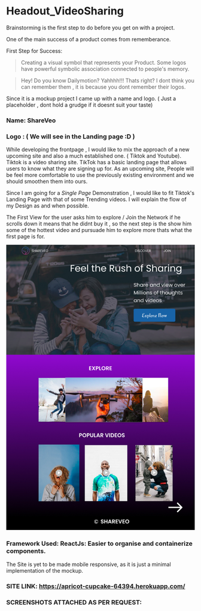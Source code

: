 # Headout_VideoSharing

Brainstorming is the first step to do before you get on with a project.

One of the main success of a product comes from rememberance.

First Step for Success:

> Creating a visual symbol that represents your Product. Some logos have powerful symbolic association connected to people's memory.

> Hey! Do you know Dailymotion? Yahhhh!!! Thats right? I dont think you can remember them , it is because you dont remember their logos.

Since it is a mockup project I came up with a name and logo. ( Just a placeholder , dont hold a grudge if it doesnt suit your taste)

### Name: ShareVeo
### Logo : ( We will see in the Landing page :D )

While developing the frontpage , I would like to mix the approach of a new upcoming site and also a much established one.
( Tiktok and Youtube). Tiktok is a video sharing site. TikTok has a basic landing page that allows users to know what they are signing up for. As an upcoming site, People will be feel more comfortable to use the previously existing environment and we should smoothen them into ours.

Since I am going for a *Single Page* Demonstration , I would like to fit Tiktok's Landing Page with that of some Trending videos. I will explain the flow of my Design as and when possible.

The First View for the user asks him to explore / Join the Network if he scrolls down it means that he didnt buy it , so the next step is the show him some of the hottest video and pursuade him to explore more thats what the first page is for.

![alt text](https://raw.githubusercontent.com/achyut2000/Headout_VideoSharing/master/ShareVeo.jpg)

### Framework Used: ReactJs: Easier to organise and containerize components.

The Site is yet to be made mobile responsive, as it is just a minimal implementation of the mockup.

### SITE LINK: https://apricot-cupcake-64394.herokuapp.com/

### SCREENSHOTS ATTACHED AS PER REQUEST:



